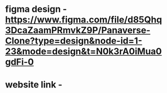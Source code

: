 # figma design - https://www.figma.com/file/d85Qhq3DcaZaamPRmvkZ9P/Panaverse-Clone?type=design&node-id=1-23&mode=design&t=N0k3rA0iMua0gdFi-0



# website link -
